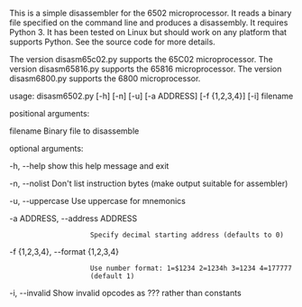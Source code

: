 This is a simple disassembler for the 6502 microprocessor. It reads a
binary file specified on the command line and produces a disassembly.
It requires Python 3. It has been tested on Linux but should work on
any platform that supports Python. See the source code for more
details.

The version disasm65c02.py supports the 65C02 microprocessor.
The version disasm65816.py supports the 65816 microprocessor.
The version disasm6800.py supports the 6800 microprocessor.

usage: disasm6502.py [-h] [-n] [-u] [-a ADDRESS] [-f {1,2,3,4}] [-i] filename

positional arguments:

  filename              Binary file to disassemble

optional arguments:

  -h, --help            show this help message and exit

  -n, --nolist          Don't list instruction bytes (make output suitable for
                        assembler)

  -u, --uppercase       Use uppercase for mnemonics

  -a ADDRESS, --address ADDRESS

                        Specify decimal starting address (defaults to 0)

  -f {1,2,3,4}, --format {1,2,3,4}

                        Use number format: 1=$1234 2=1234h 3=1234 4=177777
                        (default 1)

  -i, --invalid         Show invalid opcodes as ??? rather than constants

